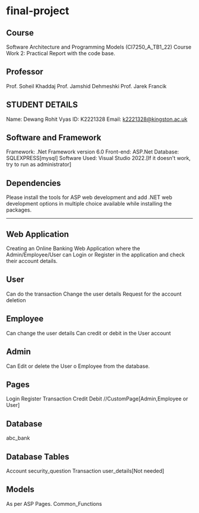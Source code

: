 # final-project

Course
------
Software Architecture and Programming Models (CI7250_A_TB1_22)
Course Work 2: Practical Report with the code base.

Professor
---------
Prof. Soheil Khaddaj
Prof. Jamshid Dehmeshki
Prof. Jarek Francik

STUDENT DETAILS
---------------
Name: Dewang Rohit Vyas
ID: K2221328
Email: k2221328@kingston.ac.uk

Software and Framework
----------------------
Framework: .Net Framework version 6.0
Front-end: ASP.Net
Database: SQLEXPRESS[mysql]
Software Used: Visual Studio 2022.[If it doesn't work, try to run as administrator]

Dependencies
------------
Please install the tools for ASP web development and add .NET web development options in multiple choice available while installing the packages.

--------------------------------------------------------------------------
Web Application
---------------
Creating an Online Banking Web Application where the Admin/Employee/User can Login or Register in the application and check their account details.

User
----
Can do the transaction
Change the user details
Request for the account deletion

Employee
--------
Can change the user details
Can credit or debit in the User account

Admin
-----
Can Edit or delete the User o Employee from the database.


Pages
-----
Login
Register
Transaction
Credit
Debit
//CustomPage[Admin,Employee or User]


Database
---------
abc_bank

Database Tables
---------------
Account
security_question
Transaction
user_details[Not needed]

Models
------
As per ASP Pages.
Common_Functions

